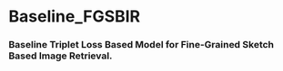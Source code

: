 # Baseline_FGSBIR
### Baseline Triplet Loss Based Model for Fine-Grained Sketch Based Image Retrieval. 
